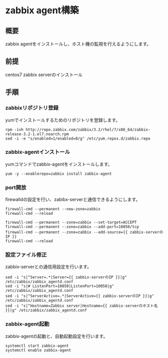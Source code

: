 # zabbix agent構築

## 概要

zabbix agentをインストールし、ホスト機の監視を行えるようにします。

## 前提

centos7
zabbix serverのインストール

## 手順

### zabbixリポジトリ登録

yumでインストールするためのリポジトリを登録します。

````
rpm -ivh http://repo.zabbix.com/zabbix/3.2/rhel/7/x86_64/zabbix-release-3.2-1.el7.noarch.rpm
sed -i -e "s/enabled=1/enabled=0/g" /etc/yum.repos.d/zabbix.repo
````

### zabbix-agentインストール

yumコマンドでzabbix-agentをインストールします。

````
yum -y --enablerepo=zabbix install zabbix-agent
````

### port開放

firewalldの設定を行い、zabibx-serverと通信できるようにします。

````
firewall-cmd --permanent --new-zone=zabbix
firewall-cmd --reload

firewall-cmd --permanent --zone=zabbix --set-target=ACCEPT
firewall-cmd --permanent --zone=zabbix --add-port=10050/tcp
firewall-cmd --permanent --zone=zabbix --add-source={{ zabbix-serverのIP }}
firewall-cmd --reload
````

### 設定ファイル修正

zabbix-serverとの通信用設定を行います。

````
sed -i "s|^Server=.*|Server={{ zabbix-serverのIP }}|g" /etc/zabbix/zabbix_agentd.conf
sed -i "s|# ListenPort=10050|ListenPort=10050|g" /etc/zabbix/zabbix_agentd.conf
sed -i "s|^ServerActive=.*|ServerActive={{ zabbix-serverのIP }}|g" /etc/zabbix/zabbix_agentd.conf
sed -i "s|^Hostname=Zabbix server|Hostname={{ zabbix-serverのホスト名 }}|g" /etc/zabbix/zabbix_agentd.conf
````

### zabbix-agent起動

zabbix-agentの起動と、自動起動設定を行います。

````
systemctl start zabbix-agent
systemctl enable zabbix-agent
````
